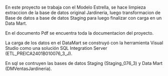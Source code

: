 En este proyecto se trabaja con el Modelo Estrella, se hace limpieza extraccion de la base de datos original Jardineria, luego transformacion de Base de datos a base de datos Staging para luego finalizar con carga en un Data Mart.

En el documento Pdf se encuentra toda la documentacion del proyecto.

La carga de los datos en el DataMart se construyó con la herramienta Visual Studio como una solución SQL Integration Server (ETL_PREICA2401B010076_3_J).

En sql se contruyen las bases de datos Staging (Staging_076_3)  y Data Mart (DMVentasJardineria).
